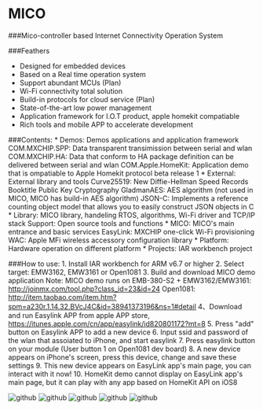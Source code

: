 MICO
====

###Mico-controller based Internet Connectivity Operation System


###Feathers
* Designed for embedded devices
* Based on a Real time operation system
* Support abundant MCUs (Plan)
* Wi-Fi connectivity total solution
* Build-in protocols for cloud service (Plan)
* State-of-the-art low power management
* Application framework for I.O.T product, apple homekit compatiable
* Rich tools and mobile APP to accelerate development

###Contents:
	* Demos: Demos applications and application framework
		COM.MXCHIP.SPP: Data transparent transimission between serial and wlan
		COM.MXCHIP.HA: Data that conform to HA package definition can be delivered between serial and wlan
		COM.Apple.HomeKit: Application demo that is ompatiable to Apple Homekit protocol beta release 1
	* External: External library and tools
		Curve25519: New Diffie-Hellman Speed Records Booktitle Public Key Cryptography
		GladmanAES: AES algorithm (not used in MICO, MICO has build-in AES algorithm)
		JSON-C: Implements a reference counting object model that allows you to easily construct JSON objects in C
	* Library: MICO library, handeling RTOS, algorithms, Wi-Fi driver and TCP/IP stack
		Support: Open source tools and functions
	* MICO: MICO's main entrance and basic services
		EasyLink: MXCHIP one-click Wi-Fi provisioning
		WAC: Apple MFi wireless accessory configuration library
	* Platform: Hardware operation on different platform
	* Projects: IAR workbench project

###How to use:
	1. Install IAR workbench for ARM v6.7 or higher
	2. Select target: EMW3162, EMW3161 or Open1081
	3. Build and download MICO demo application
		Note: MICO demo runs on EMB-380-S2 + EMW3162/EMW3161: http://joinmx.com/tool.php?class_id=23&id=24
			Open1081: http://item.taobao.com/item.htm?spm=a230r.1.14.32.BVcJ4C&id=38941373196&ns=1#detail
	4、Download and run Easylink APP from apple APP store, 
		https://itunes.apple.com/cn/app/easylink/id820801172?mt=8
	5. Press "add" button on Easylink APP to add a new device
	6. Input ssid and password of the wlan that assoiated to iPhone, and start easylink
	7. Press easylink button on your module (User button 1 on Open1081 dev board)
	8. A new device appears on iPhone's screen, press this device, change and save these settings
	9. This new device appears on EasyLink app's main page, you can interact with it now!
	10. HomeKit demo cannot display on EasyLink app's main page, but it can play with any app based on HomeKit API on iOS8

![github](https://raw.githubusercontent.com/MXCHIP/MICO/master/Picture/Demo1.jpg) ![github](https://raw.githubusercontent.com/MXCHIP/MICO/master/Picture/Demo2.jpg) ![github](https://raw.githubusercontent.com/MXCHIP/MICO/master/Picture/Demo3.jpg) ![github](https://raw.githubusercontent.com/MXCHIP/MICO/master/Picture/Demo4.jpg) ![github](https://raw.githubusercontent.com/MXCHIP/MICO/master/Picture/Demo5.jpg) 

